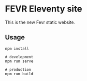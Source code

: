 # FEVR Eleventy site

This is the new Fevr static website.

## Usage

```
npm install

# development
npm run serve

# production
npm run build
```
